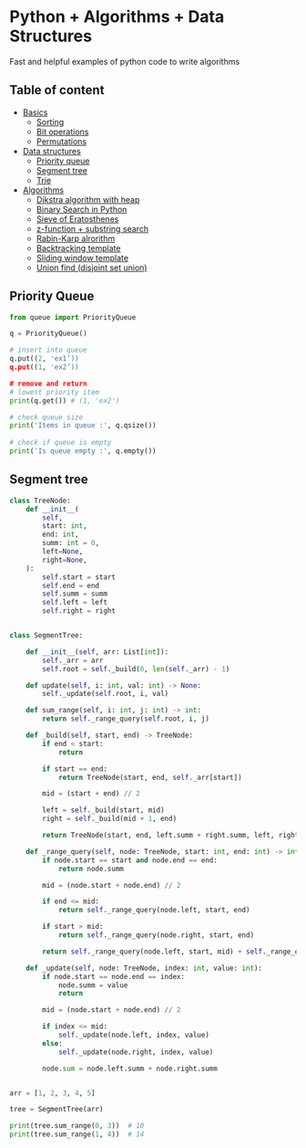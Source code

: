 # Python + Algorithms + Data Structures

Fast and helpful examples of python code to write algorithms

## Table of content
- [Basics]()
    - [Sorting](#sorting)
    - [Bit operations](#bit-operations)
    - [Permutations](#permutations)
- [Data structures]()
    - [Priority queue](#priority-queue)
    - [Segment tree](#segment-tree)
    - [Trie]()
- [Algorithms]()
    - [Djkstra algorithm with heap]()
    - [Binary Search in Python]()
    - [Sieve of Eratosthenes]()
    - [z-function + substring search]()
    - [Rabin-Karp alrorithm]()
    - [Backtracking template]()
    - [Sliding window template]()
    - [Union find (disjoint set union)]()

Priority Queue
-------------
```python
from queue import PriorityQueue  

q = PriorityQueue()

# insert into queue
q.put((2, 'ex1’)) 
q.put((1, 'ex2’)) 

# remove and return 
# lowest priority item
print(q.get()) # (1, 'ex2')

# check queue size
print('Items in queue :', q.qsize())
  
# check if queue is empty
print('Is queue empty :', q.empty())

```
Segment tree
------------

```python
class TreeNode:
    def __init__(
        self,
        start: int,
        end: int,
        summ: int = 0,
        left=None,
        right=None,
    ):
        self.start = start
        self.end = end
        self.summ = summ
        self.left = left
        self.right = right


class SegmentTree:

    def __init__(self, arr: List[int]):
        self._arr = arr
        self.root = self._build(0, len(self._arr) - 1)

    def update(self, i: int, val: int) -> None:
        self._update(self.root, i, val)

    def sum_range(self, i: int, j: int) -> int:
        return self._range_query(self.root, i, j)

    def _build(self, start, end) -> TreeNode:
        if end < start:
            return

        if start == end:
            return TreeNode(start, end, self._arr[start])

        mid = (start + end) // 2

        left = self._build(start, mid)
        right = self._build(mid + 1, end)

        return TreeNode(start, end, left.summ + right.summ, left, right)

    def _range_query(self, node: TreeNode, start: int, end: int) -> int:
        if node.start == start and node.end == end:
            return node.summ

        mid = (node.start + node.end) // 2

        if end <= mid:
            return self._range_query(node.left, start, end)

        if start > mid:
            return self._range_query(node.right, start, end)

        return self._range_query(node.left, start, mid) + self._range_query(node.right, mid + 1, end)

    def _update(self, node: TreeNode, index: int, value: int):
        if node.start == node.end == index:
            node.summ = value
            return

        mid = (node.start + node.end) // 2

        if index <= mid:
            self._update(node.left, index, value)
        else:
            self._update(node.right, index, value)

        node.sum = node.left.summ + node.right.summ


arr = [1, 2, 3, 4, 5]

tree = SegmentTree(arr)

print(tree.sum_range(0, 3))  # 10
print(tree.sum_range(1, 4))  # 14

```

